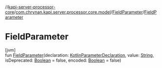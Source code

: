//[kapi-server-processor-core](../../../index.md)/[com.chrynan.kapi.server.processor.core.model](../index.md)/[FieldParameter](index.md)/[FieldParameter](-field-parameter.md)

# FieldParameter

[jvm]\
fun [FieldParameter](-field-parameter.md)(declaration: [KotlinParameterDeclaration](../-kotlin-parameter-declaration/index.md), value: [String](https://kotlinlang.org/api/latest/jvm/stdlib/kotlin/-string/index.html), isDeprecated: [Boolean](https://kotlinlang.org/api/latest/jvm/stdlib/kotlin/-boolean/index.html) = false, encoded: [Boolean](https://kotlinlang.org/api/latest/jvm/stdlib/kotlin/-boolean/index.html) = false)

